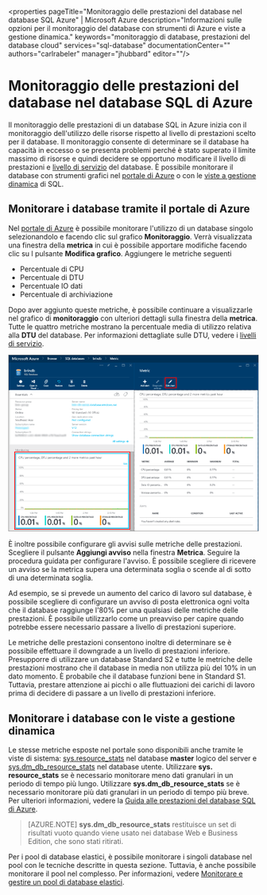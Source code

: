 <properties pageTitle="Monitoraggio delle prestazioni del database nel database SQL Azure" | Microsoft Azure description="Informazioni sulle opzioni per il monitoraggio del database con strumenti di Azure e viste a gestione dinamica." keywords="monitoraggio di database, prestazioni del database cloud" services="sql-database" documentationCenter="" authors="carlrabeler" manager="jhubbard" editor=""/>

<tags
	ms.service="sql-database"
	ms.devlang="na"
	ms.topic="get-started-article"
	ms.tgt_pltfrm="na"
	ms.workload="data-management"
	ms.date="03/25/2016"
	ms.author="carlrab"/>

# Monitoraggio delle prestazioni del database nel database SQL di Azure
Il monitoraggio delle prestazioni di un database SQL in Azure inizia con il monitoraggio dell'utilizzo delle risorse rispetto al livello di prestazioni scelto per il database. Il monitoraggio consente di determinare se il database ha capacità in eccesso o se presenta problemi perché è stato superato il limite massimo di risorse e quindi decidere se opportuno modificare il livello di prestazioni e [livello di servizio](sql-database-service-tiers.md) del database. È possibile monitorare il database con strumenti grafici nel [portale di Azure](https://portal.azure.com) o con le [viste a gestione dinamica](https://msdn.microsoft.com/library/ms188754.aspx) di SQL.

## Monitorare i database tramite il portale di Azure

Nel [portale di Azure](https://portal.azure.com/) è possibile monitorare l'utilizzo di un database singolo selezionandolo e facendo clic sul grafico **Monitoraggio**. Verrà visualizzata una finestra della **metrica** in cui è possibile apportare modifiche facendo clic su l pulsante **Modifica grafico**. Aggiungere le metriche seguenti

- Percentuale di CPU
- Percentuale di DTU
- Percentuale IO dati
- Percentuale di archiviazione

Dopo aver aggiunto queste metriche, è possibile continuare a visualizzarle nel grafico di **monitoraggio** con ulteriori dettagli sulla finestra della **metrica**. Tutte le quattro metriche mostrano la percentuale media di utilizzo relativa alla **DTU** del database. Per informazioni dettagliate sulle DTU, vedere i [livelli di servizio](sql-database-service-tiers.md).

![Monitoraggio del livello di servizio delle prestazioni del database.](./media/sql-database-service-tiers/sqldb_service_tier_monitoring.png)

È inoltre possibile configurare gli avvisi sulle metriche delle prestazioni. Scegliere il pulsante **Aggiungi avviso** nella finestra **Metrica**. Seguire la procedura guidata per configurare l'avviso. È possibile scegliere di ricevere un avviso se la metrica supera una determinata soglia o scende al di sotto di una determinata soglia.

Ad esempio, se si prevede un aumento del carico di lavoro sul database, è possibile scegliere di configurare un avviso di posta elettronica ogni volta che il database raggiunge l'80% per una qualsiasi delle metriche delle prestazioni. È possibile utilizzarlo come un preavviso per capire quando potrebbe essere necessario passare a livello di prestazioni superiore.

Le metriche delle prestazioni consentono inoltre di determinare se è possibile effettuare il downgrade a un livello di prestazioni inferiore. Presupporre di utilizzare un database Standard S2 e tutte le metriche delle prestazioni mostrano che il database in media non utilizza più del 10% in un dato momento. È probabile che il database funzioni bene in Standard S1. Tuttavia, prestare attenzione ai picchi o alle fluttuazioni dei carichi di lavoro prima di decidere di passare a un livello di prestazioni inferiore.

## Monitorare i database con le viste a gestione dinamica

Le stesse metriche esposte nel portale sono disponibili anche tramite le viste di sistema: [sys.resource\_stats](https://msdn.microsoft.com/library/dn269979.aspx) nel database **master** logico del server e [sys.dm\_db\_resource\_stats](https://msdn.microsoft.com/library/dn800981.aspx) nel database utente. Utilizzare **sys. resource\_stats** se è necessario monitorare meno dati granulari in un periodo di tempo più lungo. Utilizzare **sys.dm\_db\_resource\_stats** se è necessario monitorare più dati granulari in un periodo di tempo più breve. Per ulteriori informazioni, vedere la [Guida alle prestazioni del database SQL di Azure](sql-database-performance-guidance.md#monitoring-resource-use-with-sysresourcestats).

>[AZURE.NOTE] **sys.dm\_db\_resource\_stats** restituisce un set di risultati vuoto quando viene usato nei database Web e Business Edition, che sono stati ritirati.

Per i pool di database elastici, è possibile monitorare i singoli database nel pool con le tecniche descritte in questa sezione. Tuttavia, è anche possibile monitorare il pool nel complesso. Per informazioni, vedere [Monitorare e gestire un pool di database elastici](sql-database-elastic-pool-manage-portal.md).

<!---HONumber=AcomDC_0413_2016-->